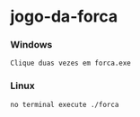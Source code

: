# jogo-da-forca

### Windows

    Clique duas vezes em forca.exe

### Linux

    no terminal execute ./forca